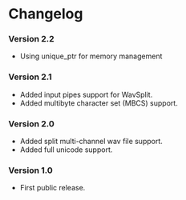 ﻿# Changelog

### Version 2.2

- Using unique_ptr for memory management

### Version 2.1

- Added input pipes support for WavSplit.
- Added multibyte character set (MBCS) support.

### Version 2.0

- Added split multi-channel wav file support.
- Added full unicode support.

### Version 1.0

- First public release.
